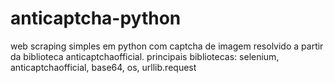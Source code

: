 # anticaptcha-python
web scraping simples em python com captcha de imagem resolvido a partir da biblioteca anticaptchaofficial.
principais bibliotecas: 
  selenium, anticaptchaofficial, base64, os, urllib.request
  
